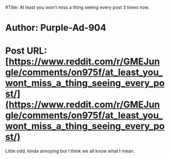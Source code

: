 #Title: At least you won't miss a thing seeing every post 3 times now.
# Author: Purple-Ad-904
# Post URL: [https://www.reddit.com/r/GMEJungle/comments/on975f/at_least_you_wont_miss_a_thing_seeing_every_post/](https://www.reddit.com/r/GMEJungle/comments/on975f/at_least_you_wont_miss_a_thing_seeing_every_post/)


Little odd, kinda annoying but I think we all know what I mean.